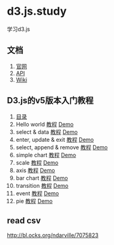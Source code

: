 # d3.js.study
学习d3.js

## 文档
1. [官网](https://d3js.org/)
1. [API](https://github.com/d3/d3/blob/main/API.md)
1. [Wiki](https://github.com/d3/d3/wiki)

## D3.js的v5版本入门教程
1. [目录](https://blog.csdn.net/qq_34414916/article/details/80026029)
1. Hello world [教程](https://blog.csdn.net/qq_34414916/article/details/80026406) [Demo](https://yusjoel.github.io/d3.js.study/01-hello-world/)
1. select & data [教程](https://blog.csdn.net/qq_34414916/article/details/80026813) [Demo](https://yusjoel.github.io/d3.js.study/02-select-and-data/)
1. enter, update & exit [教程](https://blog.csdn.net/qq_34414916/article/details/80027353) [Demo](https://yusjoel.github.io/d3.js.study/03-enter-update-exit/)
1. select, append & remove [教程](https://blog.csdn.net/qq_34414916/article/details/80028630) [Demo](https://yusjoel.github.io/d3.js.study/04-select-append-and-remove/)
1. simple chart [教程](https://blog.csdn.net/qq_34414916/article/details/80029352) [Demo](https://yusjoel.github.io/d3.js.study/05-simple-chart/)
1. scale [教程](https://blog.csdn.net/qq_34414916/article/details/80029808) [Demo](https://yusjoel.github.io/d3.js.study/06-scale/)
1. axis [教程](https://blog.csdn.net/qq_34414916/article/details/80032354) [Demo](https://yusjoel.github.io/d3.js.study/07-axis/)
1. bar chart [教程](https://blog.csdn.net/qq_34414916/article/details/80032731) [Demo](https://yusjoel.github.io/d3.js.study/08-bar-chart/)
1. transition [教程](https://blog.csdn.net/qq_34414916/article/details/80033730) [Demo](https://yusjoel.github.io/d3.js.study/09-transition/)
1. event [教程](https://blog.csdn.net/qq_34414916/article/details/80035695) [Demo](https://yusjoel.github.io/d3.js.study/10-event/)
1. pie [教程](https://blog.csdn.net/qq_34414916/article/details/80036301) [Demo](https://yusjoel.github.io/d3.js.study/11-pie/)

## read csv
http://bl.ocks.org/ndarville/7075823